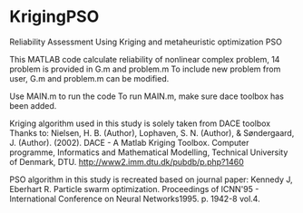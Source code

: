 # KrigingPSO
Reliability Assessment Using Kriging and metaheuristic optimization PSO

This MATLAB code calculate reliability of nonlinear complex problem, 14 problem is provided in G.m and problem.m
To include new problem from user, G.m and problem.m can be modified.

Use MAIN.m to run the code
To run MAIN.m, make sure dace toolbox has been added.

Kriging algorithm used in this study is solely taken from DACE toolbox 
Thanks to:
Nielsen, H. B. (Author), Lophaven, S. N. (Author), & Søndergaard, J. (Author). (2002). DACE - A Matlab Kriging Toolbox. Computer programme, Informatics and Mathematical Modelling, Technical University of Denmark, DTU. http://www2.imm.dtu.dk/pubdb/p.php?1460

PSO algorithm in this study is recreated based on journal paper:
Kennedy J, Eberhart R. Particle swarm optimization.  Proceedings of ICNN'95 - International Conference on Neural Networks1995. p. 1942-8 vol.4.
